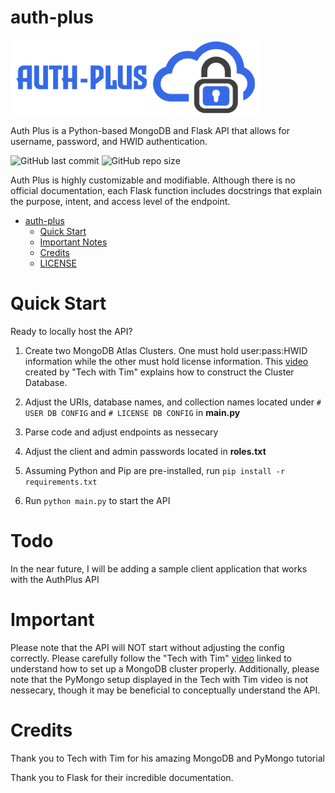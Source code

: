 # auth-plus 

<img src="https://github.com/ayushgun/auth-plus/blob/main/images/main.png" alt="Logo" width="400">

Auth Plus is a Python-based MongoDB and Flask API that allows for username, password, and HWID authentication.

![GitHub last commit](https://img.shields.io/github/last-commit/ayushgun/auth-plus?logo=github) ![GitHub repo size](https://img.shields.io/github/repo-size/ayushgun/auth-plus?logo=github)

Auth Plus is highly customizable and modifiable. Although there is no official documentation, each Flask function includes docstrings that explain the purpose, intent, and access level of the endpoint. 

- [auth-plus](#auth-plus)
  - [Quick Start](#quick-start)
  - [Important Notes](#important)
  - [Credits](#credits)
  - [LICENSE](https://github.com/ayushgun/auth-plus/blob/main/LICENSE)

# Quick Start
Ready to locally host the API?

1. Create two MongoDB Atlas Clusters. One must hold user:pass:HWID information while the other must hold license information. This [video](https://www.youtube.com/watch?v=rE_bJl2GAY8) created by "Tech with Tim" explains how to construct the Cluster Database.

2. Adjust the URIs, database names, and collection names located under `# USER DB CONFIG` and `# LICENSE DB CONFIG` in **main.py**

3. Parse code and adjust endpoints as nessecary

4. Adjust the client and admin passwords located in **roles.txt**

5. Assuming Python and Pip are pre-installed, run `pip install -r requirements.txt`

6. Run `python main.py` to start the API

# Todo
In the near future, I will be adding a sample client application that works with the AuthPlus API

# Important
Please note that the API will NOT start without adjusting the config correctly. Please carefully follow the "Tech with Tim" [video](https://www.youtube.com/watch?v=rE_bJl2GAY8) linked to understand how to set up a MongoDB cluster properly. Additionally, please note that the PyMongo setup displayed in the Tech with Tim video is not nessecary, though it may be beneficial to conceptually understand the API.

# Credits
Thank you to Tech with Tim for his amazing MongoDB and PyMongo tutorial

Thank you to Flask for their incredible documentation.
